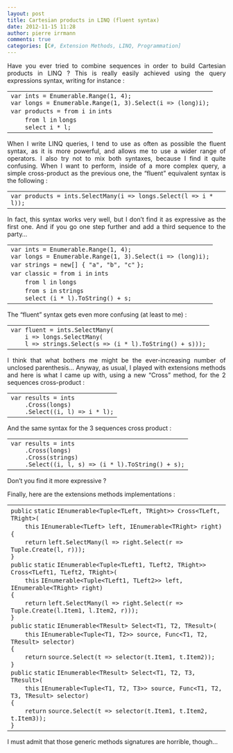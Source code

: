 ```yaml
---
layout: post
title: Cartesian products in LINQ (fluent syntax)
date: 2012-11-15 11:28
author: pierre irrmann
comments: true
categories: [C#, Extension Methods, LINQ, Programmation]
---
```

<div>
<p style="text-align: justify;">Have you ever tried to combine sequences in order to build Cartesian products in LINQ ? This is really easily achieved using the query expressions syntax, writing for instance :</p>

<div style="text-align: justify;">
<div id="highlighter_74075">
<table border="0" cellspacing="0" cellpadding="0">
<tbody>
<tr>
<td>
<div>
<div><code>var ints = Enumerable.Range(1, 4);</code></div>
<div><code>var longs = Enumerable.Range(1, 3).Select(i =&gt; (</code><code>long</code><code>)i);</code></div>
<div><code>var products = from i </code><code>in</code> <code>ints</code></div>
<div><code>    </code><code>from l </code><code>in</code> <code>longs</code></div>
<div><code>    </code><code>select i * l;</code></div>
</div></td>
</tr>
</tbody>
</table>
</div>
</div>
<p style="text-align: justify;">When I write LINQ queries, I tend to use as often as possible the fluent syntax, as it is more powerful, and allows me to use a wider range of operators. I also try not to mix both syntaxes, because I find it quite confusing. When I want to perform, inside of a more complex query, a simple cross-product as the previous one, the “fluent” equivalent syntax is the following :</p>

<div style="text-align: justify;">
<div id="highlighter_114217">
<table border="0" cellspacing="0" cellpadding="0">
<tbody>
<tr>
<td>
<div>
<div><code>var products = ints.SelectMany(i =&gt; longs.Select(l =&gt; i * l));</code></div>
</div></td>
</tr>
</tbody>
</table>
</div>
</div>
<p style="text-align: justify;">In fact, this syntax works very well, but I don’t find it as expressive as the first one. And if you go one step further and add a third sequence to the party…</p>

<div style="text-align: justify;">
<div id="highlighter_354894">
<table border="0" cellspacing="0" cellpadding="0">
<tbody>
<tr>
<td>
<div>
<div><code>var ints = Enumerable.Range(1, 4);</code></div>
<div><code>var longs = Enumerable.Range(1, 3).Select(i =&gt; (</code><code>long</code><code>)i);</code></div>
<div><code>var strings = </code><code>new</code><code>[] { </code><code>"a"</code><code>, </code><code>"b"</code><code>, </code><code>"c"</code> <code>};</code></div>
<div><code>var classic = from i </code><code>in</code> <code>ints</code></div>
<div><code>    </code><code>from l </code><code>in</code> <code>longs</code></div>
<div><code>    </code><code>from s </code><code>in</code> <code>strings</code></div>
<div><code>    </code><code>select (i * l).ToString() + s;</code></div>
</div></td>
</tr>
</tbody>
</table>
</div>
</div>
<p style="text-align: justify;">The “fluent” syntax gets even more confusing (at least to me) :</p>

<div style="text-align: justify;">
<div id="highlighter_312136">
<table border="0" cellspacing="0" cellpadding="0">
<tbody>
<tr>
<td>
<div>
<div><code>var fluent = ints.SelectMany(</code></div>
<div><code>    </code><code>i =&gt; longs.SelectMany(</code></div>
<div><code>    </code><code>l =&gt; strings.Select(s =&gt; (i * l).ToString() + s)));</code></div>
</div></td>
</tr>
</tbody>
</table>
</div>
</div>
<p style="text-align: justify;">I think that what bothers me might be the ever-increasing number of unclosed parenthesis… Anyway, as usual, I played with extensions methods and here is what I came up with, using a new “Cross” method, for the 2 sequences cross-product :</p>

<div style="text-align: justify;">
<div id="highlighter_789957">
<table border="0" cellspacing="0" cellpadding="0">
<tbody>
<tr>
<td>
<div>
<div><code>var results = ints</code></div>
<div><code>    </code><code>.Cross(longs)</code></div>
<div><code>    </code><code>.Select((i, l) =&gt; i * l);</code></div>
</div></td>
</tr>
</tbody>
</table>
</div>
</div>
<p style="text-align: justify;">And the same syntax for the 3 sequences cross product :</p>

<div style="text-align: justify;">
<div id="highlighter_327480">
<table border="0" cellspacing="0" cellpadding="0">
<tbody>
<tr>
<td>
<div>
<div><code>var results = ints</code></div>
<div><code>    </code><code>.Cross(longs)</code></div>
<div><code>    </code><code>.Cross(strings)</code></div>
<div><code>    </code><code>.Select((i, l, s) =&gt; (i * l).ToString() + s);</code></div>
</div></td>
</tr>
</tbody>
</table>
</div>
</div>
<p style="text-align: justify;">Don’t you find it more expressive ?</p>
<p style="text-align: justify;">Finally, here are the extensions methods implementations :</p>

<div style="text-align: justify;">
<div>
<div id="highlighter_13274">
<table border="0" cellspacing="0" cellpadding="0">
<tbody>
<tr>
<td>
<div>
<div><code>public</code> <code>static</code> <code>IEnumerable&lt;Tuple&lt;TLeft, TRight&gt;&gt; Cross&lt;TLeft, TRight&gt;(</code></div>
<div><code>    </code><code>this</code> <code>IEnumerable&lt;TLeft&gt; left, IEnumerable&lt;TRight&gt; right)</code></div>
<div><code>{</code></div>
<div><code>    </code><code>return</code> <code>left.SelectMany(l =&gt; right.Select(r =&gt; Tuple.Create(l, r)));</code></div>
<div><code>}</code></div>
<div><code>public</code> <code>static</code> <code>IEnumerable&lt;Tuple&lt;TLeft1, TLeft2, TRight&gt;&gt; Cross&lt;TLeft1, TLeft2, TRight&gt;(</code></div>
<div><code>    </code><code>this</code> <code>IEnumerable&lt;Tuple&lt;TLeft1, TLeft2&gt;&gt; left, IEnumerable&lt;TRight&gt; right)</code></div>
<div><code>{</code></div>
<div><code>    </code><code>return</code> <code>left.SelectMany(l =&gt; right.Select(r =&gt; Tuple.Create(l.Item1, l.Item2, r)));</code></div>
<div><code>}</code></div>
<div><code>public</code> <code>static</code> <code>IEnumerable&lt;TResult&gt; Select&lt;T1, T2, TResult&gt;(</code></div>
<div><code>    </code><code>this</code> <code>IEnumerable&lt;Tuple&lt;T1, T2&gt;&gt; source, Func&lt;T1, T2, TResult&gt; selector)</code></div>
<div><code>{</code></div>
<div><code>    </code><code>return</code> <code>source.Select(t =&gt; selector(t.Item1, t.Item2));</code></div>
<div><code>}</code></div>
<div><code>public</code> <code>static</code> <code>IEnumerable&lt;TResult&gt; Select&lt;T1, T2, T3, TResult&gt;(</code></div>
<div><code>    </code><code>this</code> <code>IEnumerable&lt;Tuple&lt;T1, T2, T3&gt;&gt; source, Func&lt;T1, T2, T3, TResult&gt; selector)</code></div>
<div><code>{</code></div>
<div><code>    </code><code>return</code> <code>source.Select(t =&gt; selector(t.Item1, t.Item2, t.Item3));</code></div>
<div><code>}</code></div>
</div></td>
</tr>
</tbody>
</table>
</div>
</div>
</div>
<p style="text-align: justify;">I must admit that those generic methods signatures are horrible, though…</p>

</div>
